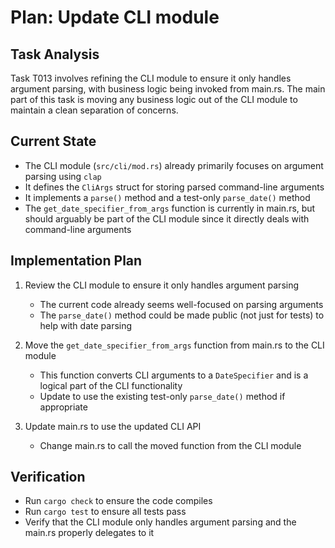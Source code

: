 # Plan: Update CLI module

## Task Analysis
Task T013 involves refining the CLI module to ensure it only handles argument parsing, with business logic being invoked from main.rs. The main part of this task is moving any business logic out of the CLI module to maintain a clean separation of concerns.

## Current State
- The CLI module (`src/cli/mod.rs`) already primarily focuses on argument parsing using `clap`
- It defines the `CliArgs` struct for storing parsed command-line arguments
- It implements a `parse()` method and a test-only `parse_date()` method
- The `get_date_specifier_from_args` function is currently in main.rs, but should arguably be part of the CLI module since it directly deals with command-line arguments

## Implementation Plan
1. Review the CLI module to ensure it only handles argument parsing
   - The current code already seems well-focused on parsing arguments
   - The `parse_date()` method could be made public (not just for tests) to help with date parsing

2. Move the `get_date_specifier_from_args` function from main.rs to the CLI module
   - This function converts CLI arguments to a `DateSpecifier` and is a logical part of the CLI functionality
   - Update to use the existing test-only `parse_date()` method if appropriate

3. Update main.rs to use the updated CLI API
   - Change main.rs to call the moved function from the CLI module

## Verification
- Run `cargo check` to ensure the code compiles
- Run `cargo test` to ensure all tests pass
- Verify that the CLI module only handles argument parsing and the main.rs properly delegates to it